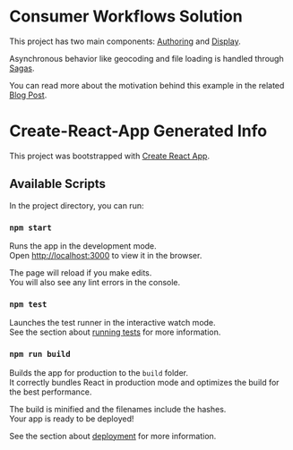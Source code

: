 # Consumer Workflows Solution

This project has two main components: [Authoring](src/authoring/components/Authoring.tsx) and [Display](src/display/components/Display.tsx).

Asynchronous behavior like geocoding and file loading is handled through [Sagas](https://redux-saga.js.org/).

You can read more about the motivation behind this example in the related [Blog Post](https://blog.mapbox.com/friendly-workflows-for-creating-maps-da97cf825c79).

# Create-React-App Generated Info

This project was bootstrapped with [Create React App](https://github.com/facebook/create-react-app).

## Available Scripts

In the project directory, you can run:

### `npm start`

Runs the app in the development mode.<br>
Open [http://localhost:3000](http://localhost:3000) to view it in the browser.

The page will reload if you make edits.<br>
You will also see any lint errors in the console.

### `npm test`

Launches the test runner in the interactive watch mode.<br>
See the section about [running tests](https://facebook.github.io/create-react-app/docs/running-tests) for more information.

### `npm run build`

Builds the app for production to the `build` folder.<br>
It correctly bundles React in production mode and optimizes the build for the best performance.

The build is minified and the filenames include the hashes.<br>
Your app is ready to be deployed!

See the section about [deployment](https://facebook.github.io/create-react-app/docs/deployment) for more information.
